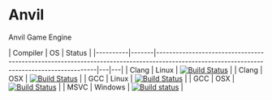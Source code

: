 # Anvil
Anvil Game Engine

| Compiler | OS | Status |
|----------|-------|------------------------------------------------------------------------------------------------------------------------------------------|---|---|
| Clang | Linux | [![Build Status](https://travis-ci.org/feliwir/Anvil.svg?branch=master)](https://travis-ci.org/feliwir/Anvil) |
| Clang | OSX | [![Build Status](https://travis-ci.org/feliwir/Anvil.svg?branch=master)](https://travis-ci.org/feliwir/Anvil) |
| GCC | Linux | [![Build Status](https://travis-ci.org/feliwir/Anvil.svg?branch=master)](https://travis-ci.org/feliwir/Anvil) |
| GCC | OSX | [![Build Status](https://travis-ci.org/feliwir/Anvil.svg?branch=master)](https://travis-ci.org/feliwir/Anvil) |
| MSVC | Windows | [![Build status](https://ci.appveyor.com/api/projects/status/0qi2srkk9t3kbp1y?svg=true)](https://ci.appveyor.com/project/feliwir/anvil) |


